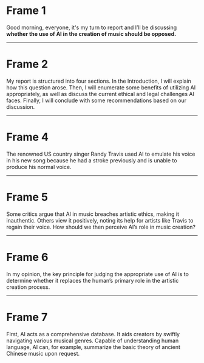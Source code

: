 # Frame 1

Good morning, everyone, it's my turn to report and  I’ll be discussing **whether the use of AI in the creation of music should be opposed.**

---

# Frame 2

My report is structured into four sections. In the Introduction, I will explain how this question arose. Then, I will enumerate some benefits of utilizing AI appropriately, as well as discuss the current ethical and legal challenges AI faces. Finally, I will conclude with some recommendations based on our discussion.

---

# Frame 4

The renowned US country singer Randy Travis used AI to emulate his voice in his new song because he had a stroke previously and is unable to produce his normal voice.

---

# Frame 5

Some critics argue that AI in music breaches artistic ethics, making it inauthentic. Others view it positively, noting its help for artists like Travis to regain their voice. How should we then perceive AI’s role in music creation?

---

# Frame 6

In my opinion, the key principle for judging the appropriate use of AI is to determine whether it replaces the human’s primary role in the artistic creation process.

---

# Frame 7

First, AI acts as a comprehensive database. It aids creators by swiftly navigating various musical genres. Capable of understanding human language, AI can, for example, summarize the basic theory of ancient Chinese music upon request.

